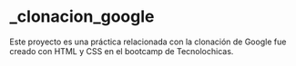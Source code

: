 # _clonacion_google
Este proyecto es una práctica relacionada con la clonación de Google fue creado con HTML y CSS en el bootcamp de Tecnolochicas.
